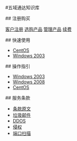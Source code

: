 <!-- --- title: 五域通达知识库 -->
#五域通达知识库

##<i class="icon-shopping-cart"></i> 注册购买


[<i class="icon-user"></i> 客户注册](/2012-11-22-how-to-sign-up)
[<i class="icon-shopping-cart"></i>选购产品](/buy-products)
[管理产品](/manage-products)
[续费](/2012-12-24-how-to-renew)


##<i class="icon-rocket"></i> 快速使用

*  [CentOS](/tag/centos上手)
*  [Windows 2003](/tag/windows2003上手/)

##<i class="icon-lightbulb"></i> 操作指引

*  [Windows 2003](/2012-11-15-start-using-win2003)
*  [Windows 2008](/2012-12-03-windows-2008-basic-settings)
*  [CentOS](/centos-basic-security-settings)

##<i class="icon-legal"></i> 服务条款

*  [条款原文](http://www.51hosting.com/legal.html)
*  [垃圾邮件](/spam-email)
*  [DDOS](/ddos)
*  [侵权](/dcma)
*  [端口扫描](/port-scan)